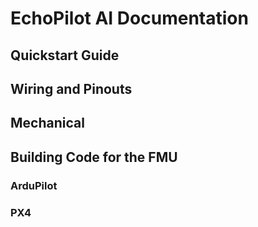 # EchoPilot AI Documentation

## Quickstart Guide

## Wiring and Pinouts

## Mechanical

## Building Code for the FMU

### ArduPilot

### PX4
